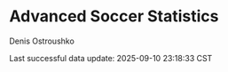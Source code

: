 # Advanced Soccer Statistics
Denis Ostroushko

<!-- gfm -->

Last successful data update: 2025-09-10 23:18:33 CST
